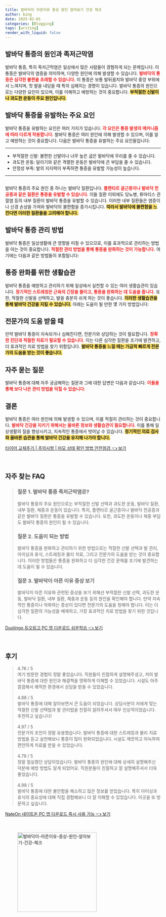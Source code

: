```yaml
---
title: 발바닥이 아픈이유 증상 원인 알아보기 건강 체크
author: bing
date: 2025-02-01
categories: [Blogging]
tags: [writing]
render_with_liquid: false
---
```



<h2 id='발바닥 통증의 원인과 족저근막염'>발바닥 통증의 원인과 족저근막염</h2>

<p>발바닥 통증, 특히 족저근막염은 일상에서 많은 사람들이 경험하게 되는 문제입니다. 이 통증은 발바닥의 염증을 의미하며, 다양한 원인에 의해 발생할 수 있습니다. <b><span style="color: #ee2323;">발바닥의 통증은 심각한 불편을 초래할 수 있습니다.</span></b> 이 통증은 보통 발뒤꿈치와 발바닥 중앙 부위에서 느껴지며, 첫 발을 내딛을 때 특히 심해지는 경향이 있습니다. 발바닥 통증의 원인으로는 다양한 요인이 있으며, 이를 이해하고 예방하는 것이 중요합니다. <b><span style="background-color: #ffe066;">부적절한 신발이나 과도한 운동이 주요 원인입니다.</span></b></p>

<h2 id='발바닥 통증을 유발하는 주요 요인'>발바닥 통증을 유발하는 주요 요인</h2>

<p>발바닥 통증을 유발하는 요인은 여러 가지가 있습니다. <b><span style="color: #ee2323;">각 요인은 통증 발생의 메커니즘에 따라 다르게 작용합니다.</span></b> 발바닥 통증은 여러 원인에 의해 발생할 수 있으며, 이를 알고 예방하는 것이 중요합니다. 다음은 발바닥 통증을 유발하는 주요 요인들입니다:</p>

<hr />

<ul>
    <li>부적절한 신발: 불편한 신발이나 너무 높은 굽은 발바닥에 무리를 줄 수 있습니다.</li>
    <li>과도한 운동: 달리기와 같은 격렬한 운동은 발바닥에 큰 부담을 줄 수 있습니다.</li>
    <li>안정성 부족: 발의 지지력이 부족하면 통증을 유발할 가능성이 높습니다.</li>
</ul>

<hr />

<h2 id='발바닥 질환과 내부 질환'></h2>

<p>발바닥 통증의 주요 원인 중 하나는 발바닥 질환입니다. <b><span style="color: #ee2323;">플랜타르 굴근증이나 발바닥 천공증과 같은 질환은 통증을 유발할 수 있습니다.</span></b> 이들 질환 이외에도 당뇨병, 류마티스 관절염 등의 내부 질환이 발바닥 통증을 유발할 수 있습니다. 이러한 내부 질환들은 염증이나 신경 손상을 가져와 발바닥의 불편함을 증가시킵니다. <b><span style="background-color: #ffe066;">따라서 발바닥에 불편함을 느낀다면 이러한 질환들을 고려해야 합니다.</span></b></p>

<h2 id='발바닥 통증 관리 방법'>발바닥 통증 관리 방법</h2>

<p>발바닥 통증은 일상생활에 큰 영향을 미칠 수 있으므로, 이를 효과적으로 관리하는 방법을 아는 것이 중요합니다. <b><span style="color: #ee2323;">적절한 관리 방법을 통해 통증을 완화하는 것이 가능합니다.</span></b> 여기에는 다음과 같은 방법들이 포함됩니다:</p>

<h2 id='통증 완화를 위한 생활습관'>통증 완화를 위한 생활습관</h2>

<p>발바닥 통증을 예방하고 관리하기 위해 일상에서 실천할 수 있는 여러 생활습관이 있습니다. <b><span style="color: #ee2323;">정기적인 스트레칭은 근육의 긴장을 줄이고, 통증을 완화하는 데 도움을 줍니다.</span></b> 또한, 적절한 신발을 선택하고, 발을 충분히 쉬게 하는 것이 좋습니다. <b><span style="background-color: #ffe066;">이러한 생활습관을 통해 발바닥 건강을 지킬 수 있습니다.</span></b> 아래는 도움이 될 만한 몇 가지 방법입니다:</p>

<h2 id='전문가의 도움 받을 때'>전문가의 도움 받을 때</h2>

<p>만약 발바닥 통증이 지속되거나 심해진다면, 전문가와 상담하는 것이 필요합니다. <b><span style="color: #ee2323;">정확한 진단과 적절한 치료가 필요할 수 있습니다.</span></b> 이는 다른 심각한 질환을 조기에 발견하고, 더 효과적인 치료 방법을 찾기 위함입니다. <b><span style="background-color: #ffe066;">발바닥 통증을 느낄 때는 가급적 빠르게 전문가의 도움을 받는 것이 좋습니다.</span></b></p>

<h2 id='자주 묻는 질문'>자주 묻는 질문</h2>

<p>발바닥 통증에 대해 자주 궁금해하는 질문과 그에 대한 답변은 다음과 같습니다. <b><span style="color: #ee2323;">이들을 통해 보다 나은 관리 방법을 익힐 수 있습니다.</span></b></p>

<h2 id='결론'>결론</h2>

<p>발바닥 통증은 여러 원인에 의해 발생할 수 있으며, 이를 적절히 관리하는 것이 중요합니다. <b><span style="color: #ee2323;">발바닥 건강을 지키기 위해서는 올바른 정보와 생활습관이 필요합니다.</span></b> 이를 통해 일상생활의 질을 향상시키고, 지속적인 통증에서 벗어날 수 있습니다. <b><span style="background-color: #ffe066;">정기적인 의료 검사와 올바른 습관을 통해 발바닥 건강을 유지해 나가야 합니다.</span></b></p>


<p><a class="click-button" title="타이어 교체주기 | 주의사항 | 마모 상태 확인 방법 안전점검" href="https://purplelist.github.io/posts/%ED%83%80%EC%9D%B4%EC%96%B4-%EA%B5%90%EC%B2%B4%EC%A3%BC%EA%B8%B0-%EC%A3%BC%EC%9D%98%EC%82%AC%ED%95%AD-%EB%A7%88%EB%AA%A8-%EC%83%81%ED%83%9C-%ED%99%95%EC%9D%B8-%EB%B0%A9%EB%B2%95-%EC%95%88%EC%A0%84%EC%A0%90%EA%B2%80/" rel="dofollow">타이어 교체주기 | 주의사항 | 마모 상태 확인 방법 안전점검 👈 보기</a></p><br>
<h2 id='자주_찾는_FAQ'>자주 찾는 FAQ</h2>
<div itemscope="" itemtype="https://schema.org/FAQPage"> 
<blockquote> 
<div itemscope="" itemprop="mainEntity" itemtype="https://schema.org/Question"> 
<h3 itemprop="name">질문 1. 발바닥 통증 족저근막염은?</h3> 
<div itemscope="" itemprop="acceptedAnswer" itemtype="https://schema.org/Answer"> 
<span itemprop="text"> 
<p>발바닥 통증의 주요 원인으로는 부적절한 신발 선택과 과도한 운동, 발바닥 질환, 내부 질환, 체중과 운동이 있습니다. 특히, 플랜타르 굴근증이나 발바닥 천공증과 같은 발바닥 질환은 통증을 유발할 수 있습니다. 또한, 과도한 운동이나 체중 부담도 발바닥 통증의 원인이 될 수 있습니다.</p> 
</span> 
</div> 
</div> 

<div itemscope="" itemprop="mainEntity" itemtype="https://schema.org/Question"> 
<h3 itemprop="name">질문 2. 도움이 되는 방법</h3> 
<div itemscope="" itemprop="acceptedAnswer" itemtype="https://schema.org/Answer"> 
<span itemprop="text"> 
<p>발바닥 통증을 완화하고 관리하기 위한 방법으로는 적절한 신발 선택과 발 관리, 아이싱과 휴식, 스트레칭과 물리 치료, 그리고 전문가의 도움을 받는 것이 중요합니다. 이러한 방법들은 통증을 완화하고 더 심각한 건강 문제를 조기에 발견하는 데 도움이 될 수 있습니다.</p> 
</span> 
</div> 
</div> 

<div itemscope="" itemprop="mainEntity" itemtype="https://schema.org/Question"> 
<h3 itemprop="name">질문 3. 발바닥이 아픈 이유 증상 보기</h3> 
<div itemscope="" itemprop="acceptedAnswer" itemtype="https://schema.org/Answer"> 
<span itemprop="text"> 
<p>발바닥이 아픈 이유와 관련된 증상을 보기 위해선 부적절한 신발 선택, 과도한 운동, 발바닥 질환, 내부 질환, 체중과 운동 등의 원인을 확인해야 합니다. 만약 지속적인 통증이나 악화하는 증상이 있다면 전문가의 도움을 청해야 합니다. 이는 더 심각한 질환의 가능성을 배제하고, 가장 효과적인 치료 방법을 찾기 위한 것입니다.</p> 
</span> 
</div> 
</div> 

</blockquote> 
</div>
<p><a class="click-button" title="Duolingo 듀오링고 PC 앱 다운로드 쉬운학습" href="https://purplelist.github.io/posts/Duolingo-%EB%93%80%EC%98%A4%EB%A7%81%EA%B3%A0-PC-%EC%95%B1-%EB%8B%A4%EC%9A%B4%EB%A1%9C%EB%93%9C-%EC%89%AC%EC%9A%B4%ED%95%99%EC%8A%B5/" rel="dofollow">Duolingo 듀오링고 PC 앱 다운로드 쉬운학습 👈 보기</a></p><br>
<h2 id='후기'>후기</h2>
<div itemscope itemtype="https://schema.org/Product">
  <blockquote>
  <div itemprop="review" itemscope itemtype="https://schema.org/Review">
      <div itemprop="reviewRating" itemscope itemtype="https://schema.org/Rating"> <span itemprop="ratingValue">4.76</span> / <span itemprop="bestRating">5</span> </div>
      <span itemprop="reviewBody">여기 방문한 경험이 정말 좋았습니다. 직원들이 친절하게 설명해주셨고, 저의 발바닥 통증에 대한 원인과 해결책을 명확하게 이해할 수 있었습니다. 시설도 아주 깔끔해서 쾌적한 환경에서 상담을 받을 수 있었습니다.</span>
  </div>
  <br>
  <div itemprop="review" itemscope itemtype="https://schema.org/Review">
      <div itemprop="reviewRating" itemscope itemtype="https://schema.org/Rating"> <span itemprop="ratingValue">4.88</span> / <span itemprop="bestRating">5</span> </div>
      <span itemprop="reviewBody">발바닥 통증에 대해 알아보면서 큰 도움이 되었습니다. 상담사분이 저에게 맞는 적절한 신발 선택법과 발 관리법을 친절히 알려주셔서 매우 인상적이었습니다. 추천하고 싶습니다!</span>
  </div>
  <br>
  <div itemprop="review" itemscope itemtype="https://schema.org/Review">
      <div itemprop="reviewRating" itemscope itemtype="https://schema.org/Rating"> <span itemprop="ratingValue">4.97</span> / <span itemprop="bestRating">5</span> </div>
      <span itemprop="reviewBody">전문가의 조언이 정말 유용했습니다. 발바닥 통증에 대한 스트레칭과 물리 치료 방법을 듣고 실천해보니 통증이 많이 완화되었습니다. 시설도 깨끗하고 아늑하여 편안하게 치료를 받을 수 있었습니다.</span>
  </div>
  <br>
  <div itemprop="review" itemscope itemtype="https://schema.org/Review">
      <div itemprop="reviewRating" itemscope itemtype="https://schema.org/Rating"> <span itemprop="ratingValue">4.79</span> / <span itemprop="bestRating">5</span> </div>
      <span itemprop="reviewBody">정말 절실했던 상담이었습니다. 발바닥 통증의 원인에 대해 상세히 설명해주신 덕분에 예방 방법도 알게 되었어요. 직원분들이 친절하고 잘 설명해주셔서 더욱 좋았습니다.</span>
  </div>
  <br>
  <div itemprop="review" itemscope itemtype="https://schema.org/Review">
      <div itemprop="reviewRating" itemscope itemtype="https://schema.org/Rating"> <span itemprop="ratingValue">4.98</span> / <span itemprop="bestRating">5</span> </div>
      <span itemprop="reviewBody">발바닥 통증에 대한 불안함을 해소하고 많은 정보를 얻었습니다. 특히 아이싱과 휴식의 중요성에 대해 직접 경험해보니 더 잘 이해할 수 있었습니다. 이곳을 또 방문하고 싶습니다.</span>
  </div>
  </blockquote>
</div>
<p><a class="click-button" title="NateOn 네이트온 PC 앱 다운로드 즉시 사용 가능" href="https://purplelist.github.io/posts/NateOn-%EB%84%A4%EC%9D%B4%ED%8A%B8%EC%98%A8-PC-%EC%95%B1-%EB%8B%A4%EC%9A%B4%EB%A1%9C%EB%93%9C-%EC%A6%89%EC%8B%9C-%EC%82%AC%EC%9A%A9-%EA%B0%80%EB%8A%A5/" rel="dofollow">NateOn 네이트온 PC 앱 다운로드 즉시 사용 가능 👈 보기</a></p><br>
<figure class="image"><img src="https://purplelist.github.io/assets/img/thumbnail/발바닥이-아픈이유-증상-원인-알아보기-건강-체크.webp" alt="발바닥이-아픈이유-증상-원인-알아보기-건강-체크" width="256" height="256"></figure>